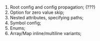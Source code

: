 1. Root config and config propagation; (???)
2. Option for zero value skip;
3. Nested attributes, specifying paths;
4. Symbol config;
5. Enums;
6. Array/Map inline/multiline variants;

